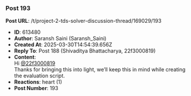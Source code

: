 ### Post 193
**Post URL**: /t/project-2-tds-solver-discussion-thread/169029/193
- **ID**: 613480
- **Author**: Saransh Saini (Saransh_Saini)
- **Created At**: 2025-03-30T14:54:39.656Z
- **Reply To**: Post 188 (Shivaditya Bhattacharya, 22f3000819)
- **Content**:  
  Hi <a class="mention" href="/u/22f3000819">@22f3000819</a><br>
Thanks for bringing this into light, we’ll keep this in mind while creating the evaluation script.
- **Reactions**: heart (1)
- **Post Number**: 193

